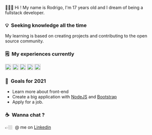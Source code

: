 👨🏻‍🚀&nbsp;Hi ! My name is Rodrigo, I'm 17 years old and I dream of being a fullstack developer.

### 💡&nbsp; Seeking knowledge all the time  
My learning is based on creating projects and contributing to the open source community. 

### 🗒&nbsp; My experiences currently 
<p align="left">
<img src="https://cdn.jsdelivr.net/gh/devicons/devicon@v2.9.0/devicon.min.css" alt="html5"  width="20" height="20"/>
<img src="https://devicons.github.io/devicon/devicon.git/icons/css3/css3-original-wordmark.svg" alt="css3"  width="20" height="20"/>
<img src="https://devicons.github.io/devicon/devicon.git/icons/javascript/javascript-original.svg" alt="javascript" width="20" height="20"/>
<img src="https://devicons.github.io/devicon/devicon.git/icons/nodejs/nodejs-original.svg" alt="NodeJS" width="20" height="20"/>
<img src="https://getbootstrap.com/docs/4.0/assets/img/favicons/favicon-32x32.png" alt="Bootstrap" width="20" height="20"/></p><p align="center">
</p> 

### 🔭&nbsp; Goals for 2021 
- Learn more about front-end
- Create a big application with [NodeJS](https://nodejs.org/) and [Bootstrap](https://getbootstrap.com)
- Apply for a job.

### ☕️&nbsp; Wanna chat ? 
👉🏼&nbsp; @ me on [Linkedin](https://linkedin.com/in/rodrigogaldino553)

